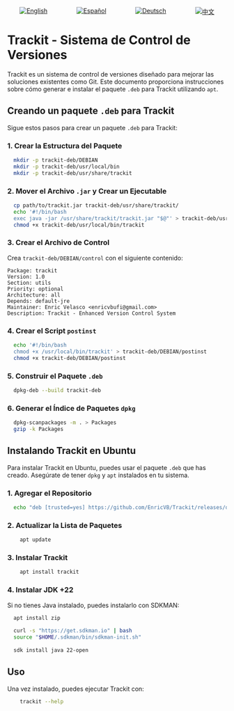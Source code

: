 <p align="center" style="display: flex; justify-content: space-around; gap: 10px;">
  <a href="https://github.com/EnricVB/Trackit/tree/master/docs/README_en.md">
    <img src="https://img.shields.io/badge/lang-en-red.svg" alt="English">
  </a>
  <a href="https://github.com/EnricVB/Trackit/tree/master/docs/README_es.md">
    <img src="https://img.shields.io/badge/lang-es-yellow.svg" alt="Español">
  </a>
  <a href="https://github.com/EnricVB/Trackit/tree/master/docs/README_de.md">
    <img src="https://img.shields.io/badge/lang-de-blue.svg" alt="Deutsch">
  </a>
  <a href="https://github.com/EnricVB/Trackit/tree/master/docs/README_zh.md">
    <img src="https://img.shields.io/badge/lang-zh--cn-orange.svg" alt="中文">
  </a>
</p>


# Trackit - Sistema de Control de Versiones

Trackit es un sistema de control de versiones diseñado para mejorar las soluciones existentes como Git. Este documento
proporciona instrucciones sobre cómo generar e instalar el paquete `.deb` para Trackit utilizando `apt`.

## Creando un paquete `.deb` para Trackit

Sigue estos pasos para crear un paquete `.deb` para Trackit:

### 1. Crear la Estructura del Paquete

```bash
  mkdir -p trackit-deb/DEBIAN
  mkdir -p trackit-deb/usr/local/bin
  mkdir -p trackit-deb/usr/share/trackit
```

### 2. Mover el Archivo `.jar` y Crear un Ejecutable

```bash
  cp path/to/trackit.jar trackit-deb/usr/share/trackit/
  echo '#!/bin/bash
  exec java -jar /usr/share/trackit/trackit.jar "$@"' > trackit-deb/usr/local/bin/trackit
  chmod +x trackit-deb/usr/local/bin/trackit
```

### 3. Crear el Archivo de Control

Crea `trackit-deb/DEBIAN/control` con el siguiente contenido:

```
Package: trackit
Version: 1.0
Section: utils
Priority: optional
Architecture: all
Depends: default-jre
Maintainer: Enric Velasco <enricvbufi@gmail.com>
Description: Trackit - Enhanced Version Control System
```

### 4. Crear el Script `postinst`

```bash
  echo '#!/bin/bash
  chmod +x /usr/local/bin/trackit' > trackit-deb/DEBIAN/postinst
  chmod +x trackit-deb/DEBIAN/postinst
```

### 5. Construir el Paquete `.deb`

```bash
  dpkg-deb --build trackit-deb
```

### 6. Generar el Índice de Paquetes `dpkg`

```bash
  dpkg-scanpackages -m . > Packages
  gzip -k Packages
```

## Instalando Trackit en Ubuntu

Para instalar Trackit en Ubuntu, puedes usar el paquete `.deb` que has creado. Asegúrate de tener `dpkg` y `apt`
instalados en tu sistema.

### 1. Agregar el Repositorio

```bash
  echo "deb [trusted=yes] https://github.com/EnricVB/Trackit/releases/download/VERSION_TO_DOWNLOAD ./" | tee /etc/apt/sources.list.d/trackit.list
```

### 2. Actualizar la Lista de Paquetes

```bash
    apt update
```

### 3. Instalar Trackit

```bash
    apt install trackit
```

### 4. Instalar JDK +22
Si no tienes Java instalado, puedes instalarlo con SDKMAN:

```bash
  apt install zip
    
  curl -s "https://get.sdkman.io" | bash
  source "$HOME/.sdkman/bin/sdkman-init.sh"
    
  sdk install java 22-open
```

## Uso

Una vez instalado, puedes ejecutar Trackit con:

```bash
    trackit --help
```